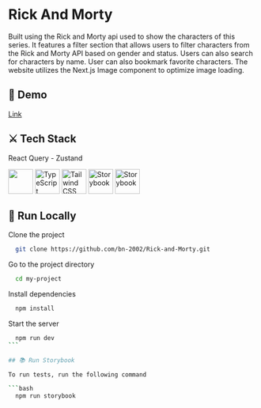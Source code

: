 # Rick And Morty 

Built using the Rick and Morty api used to show the characters of this series.
It features a filter section that allows users to filter characters from the Rick and Morty API based on gender and status. Users can also search for characters by name. User can also bookmark favorite characters. The website utilizes the Next.js Image component to optimize image loading.

## 📎 Demo
[Link](https://rick-and-morty-bn.vercel.app/)

## ⚔ Tech Stack

 React Query - Zustand

<div class="container"> 
<img width="50" src="https://i.ibb.co/4Jg3kBw/next-js-256x256.png" alt=""Next.js" title="Next.js">
<img width="50" src="https://user-images.githubusercontent.com/25181517/183890598-19a0ac2d-e88a-4005-a8df-1ee36782fde1.png" alt="TypeScript" title="TypeScript"/>
<img width="50" src="https://user-images.githubusercontent.com/25181517/202896760-337261ed-ee92-4979-84c4-d4b829c7355d.png" alt="Tailwind CSS" title="Tailwind CSS"/>
<img width="50" src="https://github.com/bn-2002/Rick-and-Morty/assets/71316063/91b511c1-8914-4f1e-a6dd-7ffc1ba5db16" alt="Storybook" title="React query"/>
<img width="50" src="https://github.com/bn-2002/Calendar/assets/71316063/a1c471c7-8fca-4422-a300-29632b365133" alt="Storybook" title="Storybook"/>
<div>

                                                                                                                                                
 ## 🚀 Run Locally

Clone the project


```bash
  git clone https://github.com/bn-2002/Rick-and-Morty.git
```

Go to the project directory

```bash
  cd my-project
```

Install dependencies

```bash
  npm install
```

Start the server

```bash
  npm run dev
```                                                                                                                                           Open [http://localhost:3000](http://localhost:3000) with your browser to see the result.
                                                                                                                                                
## 📚 Run Storybook

To run tests, run the following command

```bash
  npm run storybook
```

